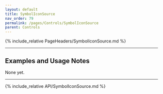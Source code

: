 ```yaml
---
layout: default
title: SymbolIconSource
nav_order: 79
permalink: /pages/Controls/SymbolIconSource
parent: Controls
---
```


{% include_relative PageHeaders/SymbolIconSource.md %}

<!-- Custom content & examples start here -->

<hr />

## Examples and Usage Notes

None yet.

<!-- End custom content & examples -->

<hr />

{% include_relative API/SymbolIconSource.md %}
